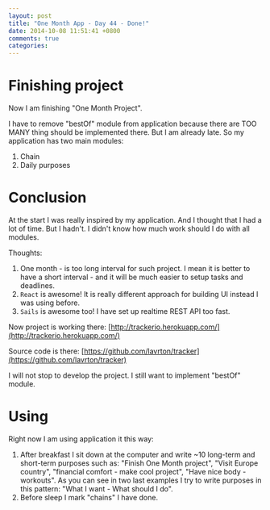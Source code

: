 ```yaml
---
layout: post
title: "One Month App - Day 44 - Done!"
date: 2014-10-08 11:51:41 +0800
comments: true
categories: 
---
```


# Finishing project

Now I am finishing "One Month Project".

I have to remove "bestOf" module from application because there are TOO MANY thing should be implemented there. But I am already late.
So my application has two main modules:

1. Chain
2. Daily purposes

# Conclusion

At the start I was really inspired by my application. And I thought that I had a lot of time. But I hadn't. I didn't know how much work should I do with all modules.

Thoughts:

1. One month - is too long interval for such project. I mean it is better to have a short interval - and it will be much easier to setup tasks and deadlines.
2. `React` is awesome! It is really different approach for building UI instead I was using before.
3. `Sails` is awesome too! I have set up realtime REST API too fast.

Now project is working there: [http://trackerio.herokuapp.com/](http://trackerio.herokuapp.com/)

Source code is there: [https://github.com/lavrton/tracker](https://github.com/lavrton/tracker)

I will not stop to develop the project. I still want to implement "bestOf" module.

# Using

Right now I am using application it this way:

1. After breakfast I sit down at the computer and write ~10 long-term and short-term purposes such as: "Finish One Month project", "Visit Europe country", "financial comfort - make cool project", "Have nice body - workouts". As you can see in two last examples I try to write purposes in this pattern: "What I want - What should I do".
2. Before sleep I mark "chains" I have done.